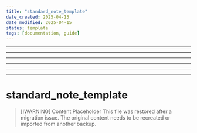 ```yaml
---
title: "standard_note_template"
date_created: 2025-04-15
date_modified: 2025-04-15
status: template
tags: [documentation, guide]
---
```


---

---

---

---

---

---

# standard_note_template

> [\!WARNING] Content Placeholder
> This file was restored after a migration issue. The original content needs to be recreated or imported from another backup.

